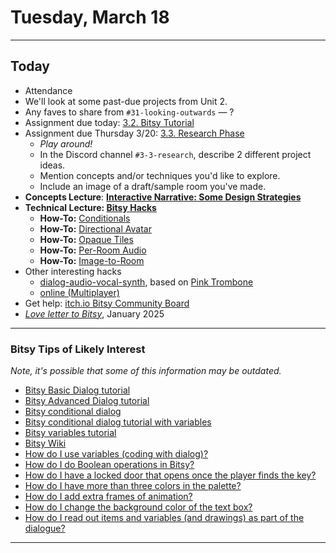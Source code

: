 # Tuesday, March 18

---

## Today

* Attendance
* We'll look at some past-due projects from Unit 2.
* Any faves to share from `#31-looking-outwards` — ? 
* Assignment due today: [3.2. Bitsy Tutorial](../assignments/interactive_narrative/readme.md#32-bitsy-tutorial)
* Assignment due Thursday 3/20: [3.3. Research Phase](../assignments/interactive_narrative/readme.md#33-research-phase)
  * *Play around!*
  * In the Discord channel `#3-3-research`, describe 2 different project ideas.
  * Mention concepts and/or techniques you'd like to explore.
  * Include an image of a draft/sample room you've made. * **Concepts Lecture**: [**Interactive Narrative: Some Design Strategies**](../lectures/interactive_narrative/narrative_design_strategies.md)
* **Technical Lecture: [Bitsy Hacks](https://github.com/seleb/bitsy-hacks?tab=readme-ov-file#contents)** 
  * **How-To:** [Conditionals](../lectures/interactive_narrative/bitsy_hacks/conditionals/readme.md)
  * **How-To:** [Directional Avatar](../lectures/interactive_narrative/bitsy_hacks/directional_avatar/readme.md)
  * **How-To:** [Opaque Tiles](../lectures/interactive_narrative/bitsy_hacks/opaque_tile/readme.md)
  * **How-To:** [Per-Room Audio](../lectures/interactive_narrative/bitsy_hacks/bitsy_audio/readme.md)
  * **How-To:** [Image-to-Room](../lectures/interactive_narrative/bitsy_hacks/image_to_bitsy/readme.md)
* Other interesting hacks
  * [dialog-audio-vocal-synth](https://seansleblanc.itch.io/bitsy-vocal-synth-tester), based on [Pink Trombone](https://dood.al/pinktrombone/)
  * [online (Multiplayer)](https://bitsy-online.glitch.me/)
* Get help: [itch.io Bitsy Community Board](https://itch.io/board/2436112/bitsy)
* [*Love letter to Bitsy*](https://itch.io/t/4501718/a-love-letter-to-bitsy), January 2025


---

### Bitsy Tips of Likely Interest

*Note, it's possible that some of this information may be outdated.*

* [Bitsy Basic Dialog tutorial](https://www.youtube.com/watch?v=G8ysQSwYQ18)
* [Bitsy Advanced Dialog tutorial](https://www.youtube.com/watch?v=jbvtS1d2Zq0)
* [Bitsy conditional dialog](https://www.youtube.com/watch?v=GnPge60wGWI)
* [Bitsy conditional dialog tutorial with variables](https://www.youtube.com/watch?v=Mrt0tk6HSvI)
* [Bitsy variables tutorial](https://ayolland.itch.io/trevor/devlog/29520/bitsy-variables-a-tutorial)
* [Bitsy Wiki](https://bitsy.fandom.com/wiki/Bitsy_Wiki)
* [How do I use variables (coding with dialog)?](https://ayolland.itch.io/trevor/devlog/29520/bitsy-variables-a-tutorial)
* [How do I do Boolean operations in Bitsy?](https://louisemclennan.wordpress.com/2018/06/07/boolean-operations-in-bitsy)
* [How do I have a locked door that opens once the player finds the key?](https://docs.google.com/document/d/16x1S_FjkcXuuB5R-XRBA50CAXLSIPLTWonvKq3A5SAY/edit#heading=h.gxnecyhhzwd1)
* [How do I have more than three colors in the palette?](https://docs.google.com/document/d/16x1S_FjkcXuuB5R-XRBA50CAXLSIPLTWonvKq3A5SAY/edit#heading=h.f5n7g14acgne)
* [How do I add extra frames of animation?](https://docs.google.com/document/d/16x1S_FjkcXuuB5R-XRBA50CAXLSIPLTWonvKq3A5SAY/edit#heading=h.zf5xu0y5xp9j)
* [How do I change the background color of the text box?](https://docs.google.com/document/d/16x1S_FjkcXuuB5R-XRBA50CAXLSIPLTWonvKq3A5SAY/edit#heading=h.nm09cxlmmyic)
* [How do I read out items and variables (and drawings) as part of the dialogue?](https://docs.google.com/document/d/16x1S_FjkcXuuB5R-XRBA50CAXLSIPLTWonvKq3A5SAY/edit#heading=h.tecf31prkcsq)

---

<!-- 
* [Interactive Narrative: A Survey](../lectures/interactive_narrative/interactive_narratives.md)
-->


